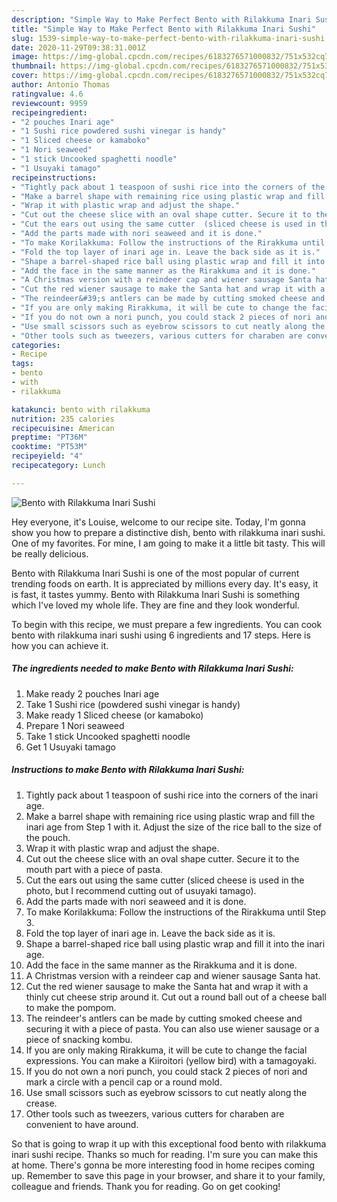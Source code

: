 ```yaml
---
description: "Simple Way to Make Perfect Bento with Rilakkuma Inari Sushi"
title: "Simple Way to Make Perfect Bento with Rilakkuma Inari Sushi"
slug: 1539-simple-way-to-make-perfect-bento-with-rilakkuma-inari-sushi
date: 2020-11-29T09:38:31.001Z
image: https://img-global.cpcdn.com/recipes/6183276571000832/751x532cq70/bento-with-rilakkuma-inari-sushi-recipe-main-photo.jpg
thumbnail: https://img-global.cpcdn.com/recipes/6183276571000832/751x532cq70/bento-with-rilakkuma-inari-sushi-recipe-main-photo.jpg
cover: https://img-global.cpcdn.com/recipes/6183276571000832/751x532cq70/bento-with-rilakkuma-inari-sushi-recipe-main-photo.jpg
author: Antonio Thomas
ratingvalue: 4.6
reviewcount: 9959
recipeingredient:
- "2 pouches Inari age"
- "1 Sushi rice powdered sushi vinegar is handy"
- "1 Sliced cheese or kamaboko"
- "1 Nori seaweed"
- "1 stick Uncooked spaghetti noodle"
- "1 Usuyaki tamago"
recipeinstructions:
- "Tightly pack about 1 teaspoon of sushi rice into the corners of the inari age."
- "Make a barrel shape with remaining rice using plastic wrap and fill the inari age from Step 1 with it. Adjust the size of the rice ball to the size of the pouch."
- "Wrap it with plastic wrap and adjust the shape."
- "Cut out the cheese slice with an oval shape cutter. Secure it to the mouth part with a piece of pasta."
- "Cut the ears out using the same cutter  (sliced cheese is used in the photo, but I recommend cutting out of usuyaki tamago)."
- "Add the parts made with nori seaweed and it is done."
- "To make Korilakkuma: Follow the instructions of the Rirakkuma until Step 3."
- "Fold the top layer of inari age in. Leave the back side as it is."
- "Shape a barrel-shaped rice ball using plastic wrap and fill it into the inari age."
- "Add the face in the same manner as the Rirakkuma and it is done."
- "A Christmas version with a reindeer cap and wiener sausage Santa hat."
- "Cut the red wiener sausage to make the Santa hat and wrap it with a thinly cut cheese strip around it. Cut out a round ball out of a cheese ball to make the pompom."
- "The reindeer&#39;s antlers can be made by cutting smoked cheese and securing it with a piece of pasta. You can also use wiener sausage or a piece of snacking kombu."
- "If you are only making Rirakkuma, it will be cute to change the facial expressions. You can make a Kiiroitori (yellow bird) with a tamagoyaki."
- "If you do not own a nori punch, you could stack 2 pieces of nori and mark a circle with a pencil cap or a round mold."
- "Use small scissors such as eyebrow scissors to cut neatly along the crease."
- "Other tools such as tweezers, various cutters for charaben are convenient to have around."
categories:
- Recipe
tags:
- bento
- with
- rilakkuma

katakunci: bento with rilakkuma 
nutrition: 235 calories
recipecuisine: American
preptime: "PT36M"
cooktime: "PT53M"
recipeyield: "4"
recipecategory: Lunch

---
```



![Bento with Rilakkuma Inari Sushi](https://img-global.cpcdn.com/recipes/6183276571000832/751x532cq70/bento-with-rilakkuma-inari-sushi-recipe-main-photo.jpg)

Hey everyone, it's Louise, welcome to our recipe site. Today, I'm gonna show you how to prepare a distinctive dish, bento with rilakkuma inari sushi. One of my favorites. For mine, I am going to make it a little bit tasty. This will be really delicious.

Bento with Rilakkuma Inari Sushi is one of the most popular of current trending foods on earth. It is appreciated by millions every day. It's easy, it is fast, it tastes yummy. Bento with Rilakkuma Inari Sushi is something which I've loved my whole life. They are fine and they look wonderful.




To begin with this recipe, we must prepare a few ingredients. You can cook bento with rilakkuma inari sushi using 6 ingredients and 17 steps. Here is how you can achieve it.

<!--inarticleads1-->

##### The ingredients needed to make Bento with Rilakkuma Inari Sushi:

1. Make ready 2 pouches Inari age
1. Take 1 Sushi rice (powdered sushi vinegar is handy)
1. Make ready 1 Sliced cheese (or kamaboko)
1. Prepare 1 Nori seaweed
1. Take 1 stick Uncooked spaghetti noodle
1. Get 1 Usuyaki tamago




<!--inarticleads2-->

##### Instructions to make Bento with Rilakkuma Inari Sushi:

1. Tightly pack about 1 teaspoon of sushi rice into the corners of the inari age.
1. Make a barrel shape with remaining rice using plastic wrap and fill the inari age from Step 1 with it. Adjust the size of the rice ball to the size of the pouch.
1. Wrap it with plastic wrap and adjust the shape.
1. Cut out the cheese slice with an oval shape cutter. Secure it to the mouth part with a piece of pasta.
1. Cut the ears out using the same cutter  (sliced cheese is used in the photo, but I recommend cutting out of usuyaki tamago).
1. Add the parts made with nori seaweed and it is done.
1. To make Korilakkuma: Follow the instructions of the Rirakkuma until Step 3.
1. Fold the top layer of inari age in. Leave the back side as it is.
1. Shape a barrel-shaped rice ball using plastic wrap and fill it into the inari age.
1. Add the face in the same manner as the Rirakkuma and it is done.
1. A Christmas version with a reindeer cap and wiener sausage Santa hat.
1. Cut the red wiener sausage to make the Santa hat and wrap it with a thinly cut cheese strip around it. Cut out a round ball out of a cheese ball to make the pompom.
1. The reindeer&#39;s antlers can be made by cutting smoked cheese and securing it with a piece of pasta. You can also use wiener sausage or a piece of snacking kombu.
1. If you are only making Rirakkuma, it will be cute to change the facial expressions. You can make a Kiiroitori (yellow bird) with a tamagoyaki.
1. If you do not own a nori punch, you could stack 2 pieces of nori and mark a circle with a pencil cap or a round mold.
1. Use small scissors such as eyebrow scissors to cut neatly along the crease.
1. Other tools such as tweezers, various cutters for charaben are convenient to have around.




So that is going to wrap it up with this exceptional food bento with rilakkuma inari sushi recipe. Thanks so much for reading. I'm sure you can make this at home. There's gonna be more interesting food in home recipes coming up. Remember to save this page in your browser, and share it to your family, colleague and friends. Thank you for reading. Go on get cooking!
